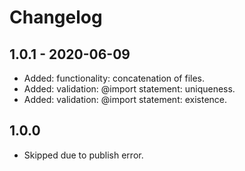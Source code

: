 # Changelog

## 1.0.1 - 2020-06-09
- Added: functionality: concatenation of files.
- Added: validation: @import statement: uniqueness.
- Added: validation: @import statement: existence.

## 1.0.0
- Skipped due to publish error.